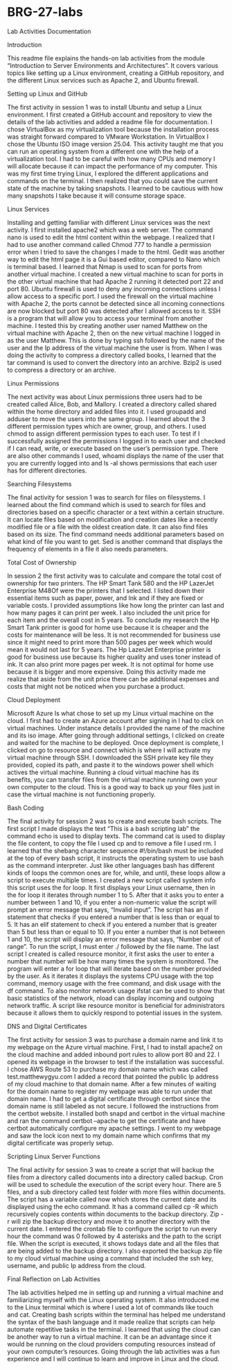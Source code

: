 # BRG-27-labs

Lab Activities Documentation

Introduction
	
 This readme file explains the hands-on lab activities from the module “Introduction to Server Environments and Architectures”.  It covers various topics like setting up a Linux environment, creating a GitHub repository, and the different Linux services such as Apache 2, and Ubuntu firewall. 

Setting up Linux and GitHub

The first activity in session 1 was to install Ubuntu and setup a Linux environment.  I first created a GitHub account and repository to view the details of the lab activities and added a readme file for documentation.  I chose VirtualBox as my virtualization tool because the installation process was straight forward compared to VMware Workstation.  In VirtualBox I chose the Ubuntu ISO image version 25.04.  This activity taught me that you can run an operating system from a different one with the help of a virtualization tool.  I had to be careful with how many CPUs and memory I will allocate because it can impact the performance of my computer.  This was my first time trying Linux, I explored the different applications and commands on the terminal.  I then realized that you could save the current state of the machine by taking snapshots.  I learned to be cautious with how many snapshots I take because it will consume storage space. 

Linux Services

Installing and getting familiar with different Linux services was the next activity.  I first installed apache2 which was a web server.  The command nano is used to edit the html content within the webpage.  I realized that I had to use another command called Chmod 777 to handle a permission error when I tried to save the changes I made to the html.  Gedit was another way to edit the html page it is a Gui based editor, compared to Nano which is terminal based.  I learned that Nmap is used to scan for ports from another virtual machine.  I created a new virtual machine to scan for ports in the other virtual machine that had Apache 2 running it detected port 22 and port 80.  Ubuntu firewall is used to deny any incoming connections unless I allow access to a specific port.  I used the firewall on the virtual machine with Apache 2, the ports cannot be detected since all incoming connections are now blocked but port 80 was detected after I allowed access to it.  SSH is a program that will allow you to access your terminal from another machine.  I tested this by creating another user named Matthew on the virtual machine with Apache 2, then on the new virtual machine I logged in as the user Matthew.  This is done by typing ssh followed by the name of the user and the Ip address of the virtual machine the user is from.  When I was doing the activity to compress a directory called books, I learned that the tar command is used to convert the directory into an archive.  Bzip2 is used to compress a directory or an archive. 

Linux Permissions

The next activity was about Linux permissions three users had to be created called Alice, Bob, and Mallory.  I created a directory called shared within the home directory and added files into it.  I used groupadd and adduser to move the users into the same group.  I learned about the 3 different permission types which are owner, group, and others. I used chmod to assign different permission types to each user.  To test if I successfully assigned the permissions I logged in to each user and checked if I can read, write, or execute based on the user’s permission type.  There are also other commands I used, whoami displays the name of the user that you are currently logged into and ls -al shows permissions that each user has for different directories. 

Searching Filesystems

The final activity for session 1 was to search for files on filesystems.  I learned about the find command which is used to search for files and directories based on a specific character or a text within a certain structure.  It can locate files based on modification and creation dates like a recently modified file or a file with the oldest creation date.  It can also find files based on its size.  The find command needs additional parameters based on what kind of file you want to get.  Sed is another command that displays the frequency of elements in a file it also needs parameters.

Total Cost of Ownership

In session 2 the first activity was to calculate and compare the total cost of ownership for two printers.  The HP Smart Tank 580 and the HP LazerJet Enterprise M48Of were the printers that I selected.  I listed down their essential items such as paper, power, and Ink and if they are fixed or variable costs.   I provided assumptions like how long the printer can last and how many pages it can print per week.  I also included the unit price for each item and the overall cost in 5 years.   To conclude my research the Hp Smart Tank printer is good for home use because it is cheaper and the costs for maintenance will be less.  It is not recommended for business use since it might need to print more than 500 pages per week which would mean it would not last for 5 years.  The Hp LazerJet Enterprise printer is good for business use because its higher quality and uses toner instead of ink.  It can also print more pages per week.  It is not optimal for home use because it is bigger and more expensive.  Doing this activity made me realize that aside from the unit price there can be additional expenses and costs that might not be noticed when you purchase a product.

Cloud Deployment
	
 Microsoft Azure Is what chose to set up my Linux virtual machine on the cloud.  I first had to create an Azure account after signing in I had to click on virtual machines.  Under instance details I provided the name of the machine and its iso image.  After going through additional settings, I clicked on create and waited for the machine to be deployed.  Once deployment is complete, I clicked on go to resource and connect which is where I will activate my virtual machine through SSH.  I downloaded the SSH private key file they provided, copied its path, and paste it to the windows power shell which actives the virtual machine.  Running a cloud virtual machine has its benefits, you can transfer files from the virtual machine running own your own computer to the cloud.  This is a good way to back up your files just in case the virtual machine is not functioning properly.

Bash Coding   
	
 The final activity for session 2 was to create and execute bash scripts.  The first script I made displays the text “This is a bash scripting lab” the command echo is used to display texts.  The command cat is used to display the file content, to copy the file I used cp and to remove a file I used rm.  I learned that the shebang character sequence #!/bin/bash must be included at the top of every bash script, it instructs the operating system to use bash as the command interpreter.  Just like other languages bash has different kinds of loops the common ones are for, while, and until, these loops allow a script to execute multiple times.  I created a new script called system info this script uses the for loop.  It first displays your Linux username, then in the for loop it iterates through number 1 to 5.  After that it asks you to enter a number between 1 and 10, if you enter a non-numeric value the script will prompt an error message that says, “Invalid input”.  The script has an if statement that checks if you entered a number that is less than or equal to 5.  It has an elif statement to check if you entered a number that is greater than 5 but less than or equal to 10.  If you enter a number that is not between 1 and 10, the script will display an error message that says, “Number out of range”.  To run the script, I must enter ./ followed by the file name.  The last script I created is called resource monitor, it first asks the user to enter a number that number will be how many times the system is monitored.  The program will enter a for loop that will iterate based on the number provided by the user.  As it iterates it displays the systems CPU usage with the top command, memory usage with the free command, and disk usage with the df command.  To also monitor network usage ifstat can be used to show that basic statistics of the network, nload can display incoming and outgoing network traffic.  A script like resource monitor is beneficial for administrators because it allows them to quickly respond to potential issues in the system.

DNS and Digital Certificates
	
 The first activity for session 3 was to purchase a domain name and link it to my webpage on the Azure virtual machine.  First, I had to install apache2 on the cloud machine and added inbound port rules to allow port 80 and 22.  I opened its webpage in the browser to test if the installation was successful. I chose AWS Route 53 to purchase my domain name which was called test.matthewygyu.com I added a record that pointed the public Ip address of my cloud machine to that domain name.  After a few minutes of waiting for the domain name to register my webpage was able to run under that domain name.  I had to get a digital certificate through certbot since the domain name is still labeled as not secure.  I followed the instructions from the certbot website.  I installed both snapd and certbot in the virtual machine and ran the command certbot –apache to get the certificate and have certbot automatically configure my apache settings.  I went to my webpage and saw the lock icon next to my domain name which confirms that my digital certificate was properly setup.



Scripting Linux Server Functions
	
 The final activity for session 3 was to create a script that will backup the files from a directory called documents into a directory called backup.  Cron will be used to schedule the execution of the script every hour.  There are 5 files, and a sub directory called test folder with more files within documents.  The script has a variable called now which stores the current date and its displayed using the echo command.  It has a command called cp -R which recursively copies contents within documents to the backup directory.  Zip -r will zip the backup directory and move it to another directory with the current date.  I entered the crontab file to configure the script to run every hour the command was 0 followed by 4 asterisks and the path to the script file.  When the script is executed, it shows todays date and all the files that are being added to the backup directory.  I also exported the backup zip file to my cloud virtual machine using a command that included the ssh key, username, and public Ip address from the cloud.

Final Reflection on Lab Activities
	
 The lab activities helped me in setting up and running a virtual machine and familiarizing myself with the Linux operating system.  It also introduced me to the Linux terminal which is where I used a lot of commands like touch and cat.  Creating bash scripts within the terminal has helped me understand the syntax of the bash language and it made realize that scripts can help automate repetitive tasks in the terminal.  I learned that using the cloud can be another way to run a virtual machine. It can be an advantage since it would be running on the cloud providers computing resources instead of your own computer’s resources.  Going through the lab activities was a fun experience and I will continue to learn and improve in Linux and the cloud.
